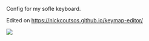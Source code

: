 Config for my sofle keyboard.

Edited on https://nickcoutsos.github.io/keymap-editor/

<img src="keymap-drawer/sofle.svg" >

